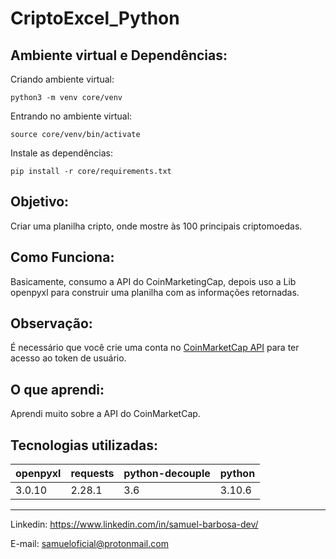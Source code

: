 # CriptoExcel_Python
## Ambiente virtual e Dependências:
Criando ambiente virtual:
```
python3 -m venv core/venv
```

Entrando no ambiente virtual:
```
source core/venv/bin/activate
```

Instale as dependências:
```
pip install -r core/requirements.txt
```

## Objetivo:

Criar uma planilha cripto, onde mostre às 100 principais criptomoedas.



## Como Funciona:

Basicamente, consumo a API do CoinMarketingCap,
depois uso a Lib openpyxl para construir uma planilha
com as informações retornadas.

## Observação:

É necessário que você crie uma conta no [CoinMarketCap API](https://pro.coinmarketcap.com/login/)
para ter acesso ao token de usuário.


## O que aprendi:

Aprendi muito sobre a API do CoinMarketCap.



## Tecnologias utilizadas:

openpyxl| requests  | python-decouple | python
 ------ | --------- | --------------- | ---------
 3.0.10 | 2.28.1    | 3.6             | 3.10.6

---
Linkedin: <https://www.linkedin.com/in/samuel-barbosa-dev/> 

E-mail: <samueloficial@protonmail.com>